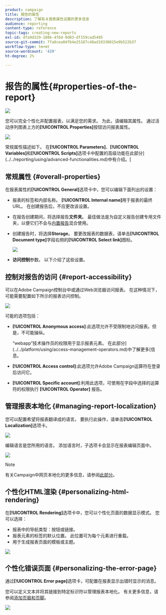 ```yaml
---
product: campaign
title: 报告的属性
description: 了解有关报表属性设置的更多信息
audience: reporting
content-type: reference
topic-tags: creating-new-reports
exl-id: dfa9d329-1086-4f6d-9d03-df159cad5495
source-git-commit: 7fa8cea04fb4e25187c48ad19330815e9b522b37
workflow-type: tm+mt
source-wordcount: '429'
ht-degree: 2%

---
```


# 报告的属性{#properties-of-the-report}

![](../../assets/common.svg)

您可以完全个性化并配置报表，以满足您的需求。 为此，请编辑其属性。 通过活动序列图表上方的&#x200B;**[!UICONTROL Properties]**&#x200B;按钮访问报表属性。

![](assets/s_ncs_advuser_report_properties_01.png)

常规属性描述如下。 在&#x200B;**[!UICONTROL Parameters]**、**[!UICONTROL Variables]**&#x200B;和&#x200B;**[!UICONTROL Scripts]**&#x200B;选项卡中配置的高级功能在此部分](../../reporting/using/advanced-functionalities.md)中有介绍。[

## 常规属性 {#overall-properties}

在报表属性的&#x200B;**[!UICONTROL General]**&#x200B;选项卡中，您可以编辑下面列出的设置：

* 报表的标签和内部名称。 **[!UICONTROL Internal name]**&#x200B;用于报表的最终URL。 在创建报告后，不应更改该设置。

* 在报告创建期间，将选择报告&#x200B;**文件夹**。 最佳做法是为自定义报告创建专用文件夹，以便它们不会与[内置报告](../../reporting/using/about-campaign-built-in-reports.md)混合使用。

* 创建报告时，将选择&#x200B;**Storage**。 要更改报表的数据表，请单击&#x200B;**[!UICONTROL Document type]**&#x200B;字段右侧的&#x200B;**[!UICONTROL Select link]**&#x200B;图标。

   ![](assets/s_ncs_advuser_report_properties_02.png)

* **访问控制**&#x200B;参数。 以下介绍了这些设置。

## 控制对报告的访问 {#report-accessibility}

可以在Adobe Campaign控制台中或通过Web浏览器访问报表。 在这种情况下，可能需要配置如下所示的报表访问控制。

![](assets/s_ncs_advuser_report_properties_02b.png)

可能的选项包括：

* **[!UICONTROL Anonymous access]**:此选项允许不受限制地访问报表。但是，不可能操纵。

   “webapp”技术操作员的权限用于显示报表元素。 在此部分](../../platform/using/access-management-operators.md)中了解更多[信息。

* **[!UICONTROL Access control]**:此选项允许Adobe Campaign运算符在登录后访问它。
* **[!UICONTROL Specific account]**:利用此选项，可使用在字段中选择的运算符的权限执行 **[!UICONTROL Operator]** 报告。

## 管理报表本地化 {#managing-report-localization}

您可以配置希望将报表翻译成的语言。 要执行此操作，请单击&#x200B;**[!UICONTROL Localization]**&#x200B;选项卡。

![](assets/s_ncs_advuser_report_properties_06.png)

编辑语言是您所用的语言。 添加语言时，子选项卡会显示在报表编辑页面中。

![](assets/s_ncs_advuser_report_properties_05a.png)

>[!NOTE]
>
>有关Campaign中网页本地化的更多信息，请参阅[此部分](../../web/using/translating-a-web-form.md)。

## 个性化HTML渲染 {#personalizing-html-rendering}

在&#x200B;**[!UICONTROL Rendering]**&#x200B;选项卡中，您可以个性化页面的数据显示模式。 您可以选择：

* 报表中的导航类型：按钮或链接。
* 报表元素的标签的默认位置。 此位置可为每个元素进行重载。
* 用于生成报表页面的模板或主题。

![](assets/s_ncs_advuser_report_properties_08.png)

## 个性化错误页面 {#personalizing-the-error-page}

通过&#x200B;**[!UICONTROL Error page]**&#x200B;选项卡，可配置在报表显示出错时显示的消息。

您可以定义文本并将其链接到特定标识符以管理报表本地化。 有关更多信息，请参阅[添加页眉和页脚](../../reporting/using/element-layout.md#adding-a-header-and-a-footer)。

![](assets/s_ncs_advuser_report_properties_11.png)
